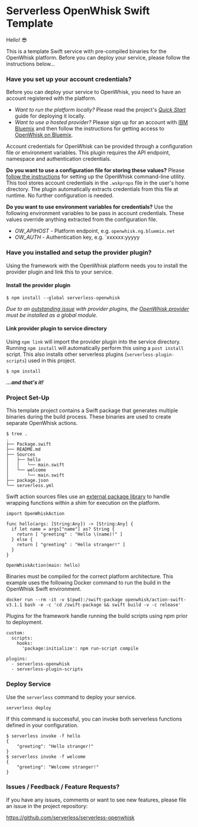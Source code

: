 <!--
title: OpenWhisk Swift example with external libraries and pre-compiled binaries
description: This example shows you how to use external packages and deploy
binaries
layout: Doc
-->
# Serverless OpenWhisk Swift Template

Hello! 😎

This is a template Swift service with pre-compiled binaries for the OpenWhisk platform. Before you can deploy your service, please follow the instructions below…

### Have you set up your account credentials?

Before you can deploy your service to OpenWhisk, you need to have an account registered with the platform.

- *Want to run the platform locally?* Please read the project's [*Quick Start*](https://github.com/openwhisk/openwhisk#quick-start) guide for deploying it locally.
- *Want to use a hosted provider?* Please sign up for an account with [IBM Bluemix](https://console.ng.bluemix.net/) and then follow the instructions for getting access to [OpenWhisk on Bluemix](https://console.ng.bluemix.net/openwhisk/). 

Account credentials for OpenWhisk can be provided through a configuration file or environment variables. This plugin requires the API endpoint, namespace and authentication credentials.

**Do you want to use a configuration file for storing these values?** Please [follow the instructions](https://console.ng.bluemix.net/openwhisk/cli) for setting up the OpenWhisk command-line utility. This tool stores account credentials in the `.wskprops` file in the user's home directory. The plugin automatically extracts credentials from this file at runtime.  No further configuration is needed.

**Do you want to use environment variables for credentials?** Use the following environment variables to be pass in account credentials. These values override anything extracted from the configuration file.

- *OW_APIHOST* - Platform endpoint, e.g. `openwhisk.ng.bluemix.net`
- *OW_AUTH* - Authentication key, e.g. `xxxxxx:yyyyy



### Have you installed and setup the provider plugin?

Using the framework with the OpenWhisk platform needs you to install the provider plugin and link this to your service. 

####  Install the provider plugin

```
$ npm install --global serverless-openwhisk
```

*Due to an [outstanding issue](https://github.com/serverless/serverless/issues/2895) with provider plugins, the [OpenWhisk provider](https://github.com/serverless/serverless-openwhisk) must be installed as a global module.*


#### Link provider plugin to service directory

Using `npm link` will import the provider plugin into the service directory. Running `npm install` will automatically perform this using a `post install` script. This also installs other serverless plugins (`serverless-plugin-scripts`) used in this project.

```
$ npm install
```

**_…and that's it!_**

### Project Set-Up

This template project contains a Swift package that generates multiple binaries during the build process. These binaries are used to create separate OpenWhisk actions. 

```
$ tree .
.
├── Package.swift
├── README.md
├── Sources
│   ├── hello
│   │   └── main.swift
│   └── welcome
│       └── main.swift
├── package.json
└── serverless.yml

```

Swift action sources files use an [external package library](https://packagecatalog.com/package/jthomas/OpenWhiskAction) to handle wrapping functions within a shim for execution on the platform.

```
import OpenWhiskAction

func hello(args: [String:Any]) -> [String:Any] {
  if let name = args["name"] as? String {
    return [ "greeting" : "Hello \(name)!" ]
  } else {
    return [ "greeting" : "Hello stranger!" ]
  }
}

OpenWhiskAction(main: hello)
```

Binaries must be compiled for the correct platform architecture. This example uses the following Docker command to run the build in the OpenWhisk Swift environment.

```
docker run --rm -it -v $(pwd):/swift-package openwhisk/action-swift-v3.1.1 bash -e -c 'cd /swift-package && swift build -v -c release'
```

Plugins for the framework handle running the build scripts using npm prior to deployment.

```
custom:
  scripts:
    hooks:
      'package:initialize': npm run-script compile

plugins:
  - serverless-openwhisk
  - serverless-plugin-scripts
```

### Deploy Service

Use the `serverless` command to deploy your service. 

```shell
serverless deploy
```

If this command is successful, you can invoke both serverless functions defined in your configuration.

```
$ serverless invoke -f hello
{
    "greeting": "Hello stranger!"
}
$ serverless invoke -f welcome
{
    "greeting": "Welcome stranger!"
}
```

### Issues / Feedback / Feature Requests?

If you have any issues, comments or want to see new features, please file an issue in the project repository:

https://github.com/serverless/serverless-openwhisk
